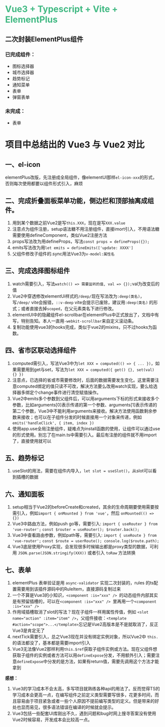 # <font color="#42b983">Vue3 + Typescript + Vite + ElementPlus</font>

## 二次封装ElementPlus组件

### 已完成组件：
- 图标选择器
- 城市选择器
- 趋势标记
- 通知菜单
- 表单
- 弹窗表单

### 未完成：
- 表单


# 项目中总结出的 Vue3 与 Vue2 对比

## 一、el-icon
elementPlus改版，先注册成全局组件，像elementUI那样`el-icon-xxx`的形式，否则每次使用都要以组件形式引入，麻烦

## 二、完成折叠面板菜单功能，侧边栏和顶部抽离成组件。
1. 用到某个数据之前Vue2是写`this.XXX`，现在是写`XXX.value`
2. 注意点为组件注册，setup语法糖不用注册组件，直接imort引入，不用语法糖需要使用defineComponent，类似Vue2注册方法
3. props写法改为用defineProps，写法`const props = defineProps({});`
4. emits写法改为用`let emits = defineEmits(['update: XXXX']`
5. 父组件修改子组件的.sync用法Vue3为`v-model:属性名`

## 三、完成选择图标组件
1. watch需要引入，写法`watch(() => 需要监听的值, val => {});`val为改变后的值
2. Vue2中穿透修改elementUi样式的`/deep/`现在写法改为`:deep(类名)`，写`/deep/` vite会报错，`::v-deep` vite会提示已废除，建议用`:deep(类名)` 的形式；或者直接去掉`scoped`，在父元素类名下进行修改。
3. elementUI中的隐藏组件el-scrollbar在elementPlus中正式放出了，文档中有写，特别告知。本人一直用`-webkit-scrollbar`来自定义滚动条。
4. 复制功能使用vue3的hooks完成，类似于vue2的mixins，只不过hooks为函数。

## 四、省市区联动选择组件
1. computed需引入，写法Vue3中为`let XXX = computed(() => { ... })`，如果需要用到get与set，写法为`let XXX = computed({ get() {}, set(val) {} })`
2. 注意点，已选择的省或市需要修改时，后面的数据需要发生变化。这里需要注意computed绑定的值只读不可改，解决方法要么改用watch实现，要么给选择器多绑定个change事件进行清空赋值操作。
3. Vue2中emits多个参数到父组件后，可以用arguments下标的形式来接收多个参数，比如arguments[0]表示传递的第一个参数、arguments[1]表示传递的第二个参数，Vue3中不能利用arguments来接收。解决方法使用函数剩余参数来接收；也可以在子组件分发的时候直接用一个对象来传递，例如`emits('handleClick', { item, index })`
4. 使用app.use全局注册组件，疑难点为install函数的使用，让组件可以通过use的形式使用。别忘了在main.ts中需要引入。最后有注册的组件就不用import了，直接使用就可以

## 五、趋势标记
1. useSlot的用法，需要在组件内导入，`let slot = useSlot()`，从slot可以看到插槽的数据

## 六、通知面板
1. setup相当于Vue2的beforeCreate和created，其余的生命周期要使用需要按需引入，例如`import { onMounted } from 'vue'`，然后 `onMounted(() => {})`
2. Vue3中路由方法，例如push go等，需要引入: `import { useRouter } from 'vue-router';` `const $router = useRouter(); $router.back(); `
3. Vue3中查看路由参数，例如path等，需要引入: `import { useRoute } from 'vue-router';` `const $route = userRoute(); console.log($route.path);`
4. Vue3底层使用Proxy实现，会发现很多时候输出都是proxy类型的数据，可利用 `JSON.parse(JSON.stringify(XXX))` 或者引入 `toRaw` 方法转换

## 七、表单
1. elementPlus 表单验证是用 `async-validator` 实现二次封装的，rules 的ts配置需要用到该插件源码中的RuleItem，直接源码复制过来
2. 一个不算是Vue3的小知识，`<component :is="xxx" /> `的动态组件内部其实是有预留插槽的，可以在`<component :is="xxx" /> `里再用一个`<component :is="xxx" /> `
3. 作用域插槽取消了slot的写法？现在子组件一样用属性传值，例如 `<slot name="action" :item="item" />`，父组件接收：`<template #action="scope">...</template>`忘记是Vue2高版本是不是就取消了，反正Vue3是肯定无了
4. nextTick需要引入，总之Vue3现在并没有绑定实例对象，所以Vue2中 `this.`的语法都没了，基本都是需要import引入
5. Vue3无法像Vue2那样利用`this.$ref`获取子组件实例或方法。现在父组件想获取子组件的实例或者方法可以用`defineExpose`分发，不用额外引入；需要注意`defineExpose`中分发的是方法，如果有return值，需要先调用这个方法才能拿到

**感想：** 
1. Vue3的学习成本不会太高，多写项目就熟练各种api的用法了。反而觉得TS的学习成本会更高一点，在编写组件之前定义类型需要写很多，花更多时间，而且容易由于项目紧急或者一些个人原因不提前编写类型的定义。但是带来的好处也显而易见，很多语法错误在编译的时候就会提示。
2. Vue3包括一些配套UI库刚出不久，遇到问题和bug时网上搜寻答案没有使用Vue2时候容易，开发成本会比较高一点。

